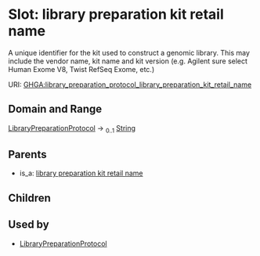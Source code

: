 
# Slot: library preparation kit retail name


A unique identifier for the kit used to construct a genomic library. This may include the vendor name, kit name and kit version  (e.g. Agilent sure select Human Exome V8, Twist RefSeq Exome, etc.)

URI: [GHGA:library_preparation_protocol_library_preparation_kit_retail_name](https://w3id.org/GHGA/library_preparation_protocol_library_preparation_kit_retail_name)


## Domain and Range

[LibraryPreparationProtocol](LibraryPreparationProtocol.md) &#8594;  <sub>0..1</sub> [String](types/String.md)

## Parents

 *  is_a: [library preparation kit retail name](library_preparation_kit_retail_name.md)

## Children


## Used by

 * [LibraryPreparationProtocol](LibraryPreparationProtocol.md)
